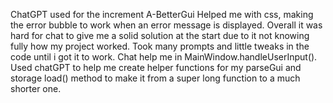 ChatGPT used for the increment A-BetterGui
Helped me with css, making the error bubble to work when an
error message is displayed. Overall it was hard for chat to give
me a solid solution at the start due to it not knowing fully how 
my project worked. Took many prompts and little tweaks in the code
until i got it to work. Chat help me in MainWindow.handleUserInput().
Used chatGPT to help me create helper functions for my parseGui and storage load() 
method to make it from a super long function to a much shorter one.